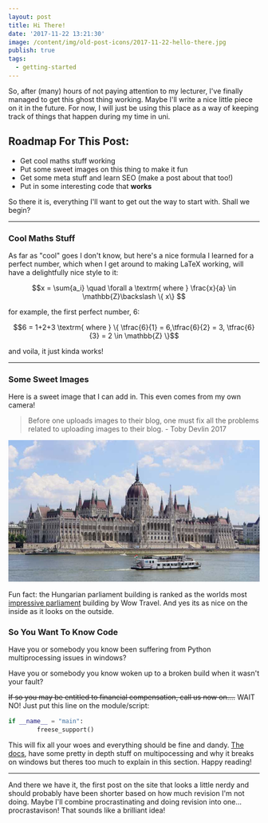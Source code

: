 ```yaml
---
layout: post
title: Hi There!
date: '2017-11-22 13:21:30'
image: /content/img/old-post-icons/2017-11-22-hello-there.jpg
publish: true
tags:
  - getting-started
---
```

So, after (many) hours of not paying attention to my lecturer, I've finally managed to get this ghost thing working. Maybe I'll write a nice little piece on it in the future. For now, I will just be using this place as a way of keeping track of things that happen during my time in uni.

## Roadmap For This Post:

* Get cool maths stuff working
* Put some sweet images on this thing to make it fun
* Get some meta stuff and learn SEO (make a post about that too!)
* Put in some interesting code that **works**

So there it is, everything I'll want to get out the way to start with. Shall we begin?

- - -

### Cool Maths Stuff

As far as "cool" goes I don't know, but here's a nice formula I learned for a perfect number, which when I get around to making LaTeX working, will have a delightfully nice style to it:

$$x = \sum{a_i} \quad \forall a \textrm{ where } \frac{x}{a} \in \mathbb{Z}\backslash \{ x\} $$

for example, the first perfect number, 6:

$$6 = 1+2+3 \textrm{ where } \{ \tfrac{6}{1} = 6,\tfrac{6}{2} = 3, \tfrac{6}{3} = 2 \in \mathbb{Z} \}$$

and voila, it just kinda works!

- - -

### Some Sweet Images

Here is a sweet image that I can add in. This even comes from my own camera!

> Before one uploads images to their blog, one must fix all the problems related to uploading images to their blog. - Toby Devlin 2017

![](/content/img/netlifyCMS/hungary-building.jpg)

Fun fact: the Hungarian parliament building is ranked as the worlds most [impressive parliament](http://wowtravel.me/worlds-most-impressive-parliament-buildings/) building by Wow Travel. And yes its as nice on the inside as it looks on the outside.

### So You Want To Know Code

Have you or somebody you know been suffering from Python multiprocessing issues in windows?

Have you or somebody you know woken up to a broken build when it wasn't your fault?

~~If so you may be entitled to financial compensation, call us now on....~~ WAIT NO! Just put this line on the module/script:

```python
if __name__ = "main":
        freese_support()
```

This will fix all your woes and everything should be fine and dandy. [The docs](https://docs.python.org/2/library/multiprocessing.html#miscellaneous), have some pretty in depth stuff on multipocessing and why it breaks on windows but theres too much to explain in this section. Happy reading!

- - -

And there we have it, the first post on the site that looks a little nerdy and should probably have been shorter based on how much revision I'm not doing. Maybe I'll combine procrastinating and doing revision into one... procrastavison! That sounds like a brilliant idea!
